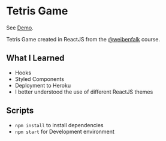 # Tetris Game

See [Demo](https://simple-tetris.herokuapp.com/).

Tetris Game created in ReactJS from the [@weibenfalk](https://twitter.com/weibenfalk) course.

## What I Learned

  - Hooks
  - Styled Components
  - Deployment to Heroku
  - I better understood the use of different ReactJS themes

## Scripts

  - `npm install` to install dependencies
  - `npm start` for Development environment